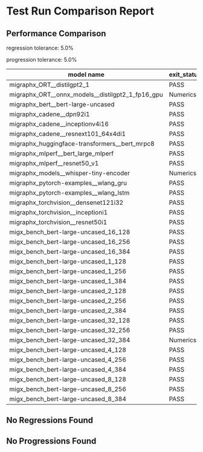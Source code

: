 # Test Run Comparison Report

## Performance Comparison

regression tolerance: 5.0%

progression tolerance: 5.0%

|model name|exit_status|analysis|old_time_ms|new_time_ms|change_ms|percent_change|
|---|---|---|---|---|---|---|
|migraphx_ORT__distilgpt2_1|PASS|within tol|66.4828|67.0508|0.568|0.85%|
|migraphx_ORT__onnx_models__distilgpt2_1_fp16_gpu|Numerics|within tol|39.0899|38.1332|-0.9567|-2.45%|
|migraphx_bert__bert-large-uncased|PASS|within tol|18.8323|18.8065|-0.0258|-0.14%|
|migraphx_cadene__dpn92i1|PASS|progression|4.3019|3.9785|-0.3235|-7.52%|
|migraphx_cadene__inceptionv4i16|PASS|within tol|18.0323|17.6887|-0.3436|-1.91%|
|migraphx_cadene__resnext101_64x4di1|PASS|within tol|3.392|3.436|0.044|1.3%|
|migraphx_huggingface-transformers__bert_mrpc8|PASS|progression|8.0028|7.028|-0.9748|-12.18%|
|migraphx_mlperf__bert_large_mlperf|PASS|within tol|26.0451|26.2714|0.2263|0.87%|
|migraphx_mlperf__resnet50_v1|PASS|within tol|16.1742|15.6256|-0.5486|-3.39%|
|migraphx_models__whisper-tiny-encoder|Numerics|within tol|116.5163|116.47|-0.0463|-0.04%|
|migraphx_pytorch-examples__wlang_gru|PASS|regression|17.9625|19.6174|1.6549|9.21%|
|migraphx_pytorch-examples__wlang_lstm|PASS|progression|14.0638|10.5311|-3.5327|-25.12%|
|migraphx_torchvision__densenet121i32|PASS|within tol|12.8968|12.495|-0.4019|-3.12%|
|migraphx_torchvision__inceptioni1|PASS|within tol|3.2991|3.4138|0.1147|3.48%|
|migraphx_torchvision__resnet50i1|PASS|within tol|2.1698|2.1655|-0.0043|-0.2%|
|migx_bench_bert-large-uncased_16_128|PASS|within tol|26.6261|26.098|-0.5281|-1.98%|
|migx_bench_bert-large-uncased_16_256|PASS|within tol|39.0202|38.0669|-0.9533|-2.44%|
|migx_bench_bert-large-uncased_16_384|PASS|within tol|57.7381|57.2327|-0.5053|-0.88%|
|migx_bench_bert-large-uncased_1_128|PASS|within tol|12.153|12.134|-0.019|-0.16%|
|migx_bench_bert-large-uncased_1_256|PASS|within tol|12.7478|12.2064|-0.5415|-4.25%|
|migx_bench_bert-large-uncased_1_384|PASS|within tol|19.4936|19.2565|-0.2371|-1.22%|
|migx_bench_bert-large-uncased_2_128|PASS|within tol|12.4411|12.3353|-0.1058|-0.85%|
|migx_bench_bert-large-uncased_2_256|PASS|within tol|19.0055|19.0117|0.0062|0.03%|
|migx_bench_bert-large-uncased_2_384|PASS|within tol|20.1587|19.9401|-0.2187|-1.08%|
|migx_bench_bert-large-uncased_32_128|PASS|within tol|37.8915|36.4402|-1.4513|-3.83%|
|migx_bench_bert-large-uncased_32_256|PASS|within tol|73.4226|71.435|-1.9876|-2.71%|
|migx_bench_bert-large-uncased_32_384|Numerics|within tol|119.102|115.6811|-3.4209|-2.87%|
|migx_bench_bert-large-uncased_4_128|PASS|within tol|19.5314|19.1775|-0.354|-1.81%|
|migx_bench_bert-large-uncased_4_256|PASS|within tol|20.2503|20.2718|0.0215|0.11%|
|migx_bench_bert-large-uncased_4_384|PASS|within tol|23.6974|23.258|-0.4395|-1.85%|
|migx_bench_bert-large-uncased_8_128|PASS|within tol|20.8812|20.5492|-0.332|-1.59%|
|migx_bench_bert-large-uncased_8_256|PASS|within tol|27.6942|27.1885|-0.5058|-1.83%|
|migx_bench_bert-large-uncased_8_384|PASS|within tol|33.7153|34.136|0.4206|1.25%|

## No Regressions Found

## No Progressions Found

